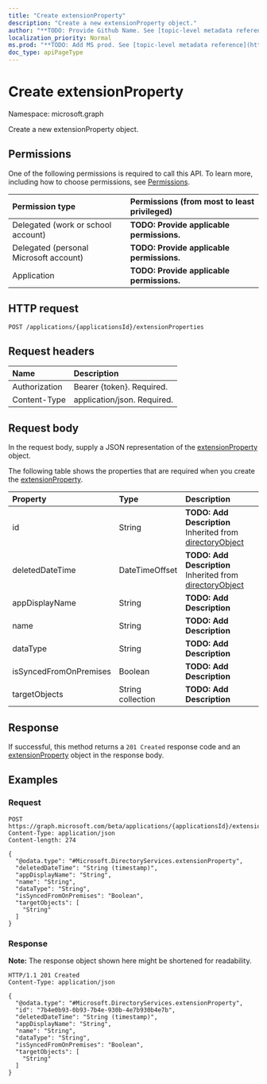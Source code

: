 ```yaml
---
title: "Create extensionProperty"
description: "Create a new extensionProperty object."
author: "**TODO: Provide Github Name. See [topic-level metadata reference](https://msgo.azurewebsites.net/add/document/guidelines/metadata.html#topic-level-metadata)**"
localization_priority: Normal
ms.prod: "**TODO: Add MS prod. See [topic-level metadata reference](https://msgo.azurewebsites.net/add/document/guidelines/metadata.html#topic-level-metadata)**"
doc_type: apiPageType
---
```


# Create extensionProperty
Namespace: microsoft.graph

Create a new extensionProperty object.

## Permissions
One of the following permissions is required to call this API. To learn more, including how to choose permissions, see [Permissions](/graph/permissions-reference).

|Permission type|Permissions (from most to least privileged)|
|:---|:---|
|Delegated (work or school account)|**TODO: Provide applicable permissions.**|
|Delegated (personal Microsoft account)|**TODO: Provide applicable permissions.**|
|Application|**TODO: Provide applicable permissions.**|

## HTTP request

<!-- {
  "blockType": "ignored"
}
-->
``` http
POST /applications/{applicationsId}/extensionProperties
```

## Request headers
|Name|Description|
|:---|:---|
|Authorization|Bearer {token}. Required.|
|Content-Type|application/json. Required.|

## Request body
In the request body, supply a JSON representation of the [extensionProperty](../resources/extensionproperty.md) object.

The following table shows the properties that are required when you create the [extensionProperty](../resources/extensionproperty.md).

|Property|Type|Description|
|:---|:---|:---|
|id|String|**TODO: Add Description** Inherited from [directoryObject](../resources/directoryobject.md)|
|deletedDateTime|DateTimeOffset|**TODO: Add Description** Inherited from [directoryObject](../resources/directoryobject.md)|
|appDisplayName|String|**TODO: Add Description**|
|name|String|**TODO: Add Description**|
|dataType|String|**TODO: Add Description**|
|isSyncedFromOnPremises|Boolean|**TODO: Add Description**|
|targetObjects|String collection|**TODO: Add Description**|



## Response

If successful, this method returns a `201 Created` response code and an [extensionProperty](../resources/extensionproperty.md) object in the response body.

## Examples

### Request
<!-- {
  "blockType": "request",
  "name": "create_extensionproperty_from_"
}
-->
``` http
POST https://graph.microsoft.com/beta/applications/{applicationsId}/extensionProperties
Content-Type: application/json
Content-length: 274

{
  "@odata.type": "#Microsoft.DirectoryServices.extensionProperty",
  "deletedDateTime": "String (timestamp)",
  "appDisplayName": "String",
  "name": "String",
  "dataType": "String",
  "isSyncedFromOnPremises": "Boolean",
  "targetObjects": [
    "String"
  ]
}
```


### Response
**Note:** The response object shown here might be shortened for readability.
<!-- {
  "blockType": "response",
  "truncated": true,
  "@odata.type": "Microsoft.DirectoryServices.extensionProperty"
}
-->
``` http
HTTP/1.1 201 Created
Content-Type: application/json

{
  "@odata.type": "#Microsoft.DirectoryServices.extensionProperty",
  "id": "7b4e0b93-0b93-7b4e-930b-4e7b930b4e7b",
  "deletedDateTime": "String (timestamp)",
  "appDisplayName": "String",
  "name": "String",
  "dataType": "String",
  "isSyncedFromOnPremises": "Boolean",
  "targetObjects": [
    "String"
  ]
}
```

